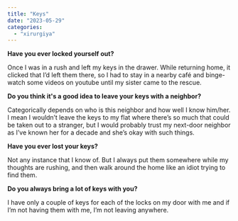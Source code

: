 ```yaml
---
title: "Keys"
date: "2023-05-29"
categories: 
  - "xirurgiya"
---
```


**Have you ever locked yourself out?**

Once I was in a rush and left my keys in the drawer. While returning home, it clicked that I’d left them there, so I had to stay in a nearby café and binge-watch some videos on youtube until my sister came to the rescue.

**Do you think it's a good idea to leave your keys with a neighbor?**

Categorically depends on who is this neighbor and how well I know him/her. I mean I wouldn’t leave the keys to my flat where there’s so much that could be taken out to a stranger, but I would probably trust my next-door neighbor as I’ve known her for a decade and she’s okay with such things.

**Have you ever lost your keys?**

Not any instance that I know of. But I always put them somewhere while my thoughts are rushing, and then walk around the home like an idiot trying to find them.

**Do you always bring a lot of keys with you?**

I have only a couple of keys for each of the locks on my door with me and if I’m not having them with me, I’m not leaving anywhere.
